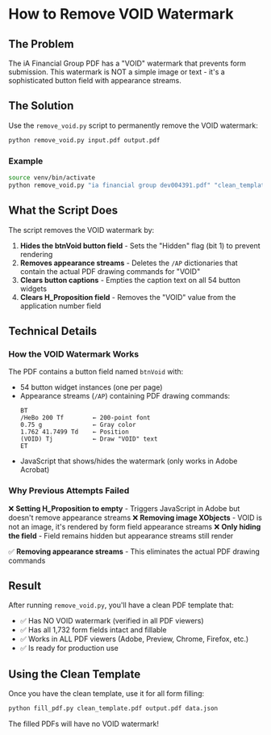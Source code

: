 # How to Remove VOID Watermark

## The Problem

The iA Financial Group PDF has a "VOID" watermark that prevents form submission. This watermark is NOT a simple image or text - it's a sophisticated button field with appearance streams.

## The Solution

Use the `remove_void.py` script to permanently remove the VOID watermark:

```bash
python remove_void.py input.pdf output.pdf
```

### Example

```bash
source venv/bin/activate
python remove_void.py "ia financial group dev004391.pdf" "clean_template.pdf"
```

## What the Script Does

The script removes the VOID watermark by:

1. **Hides the btnVoid button field** - Sets the "Hidden" flag (bit 1) to prevent rendering
2. **Removes appearance streams** - Deletes the `/AP` dictionaries that contain the actual PDF drawing commands for "VOID"
3. **Clears button captions** - Empties the caption text on all 54 button widgets
4. **Clears H_Proposition field** - Removes the "VOID" value from the application number field

## Technical Details

### How the VOID Watermark Works

The PDF contains a button field named `btnVoid` with:
- 54 button widget instances (one per page)
- Appearance streams (`/AP`) containing PDF drawing commands:
  ```
  BT
  /HeBo 200 Tf        ← 200-point font
  0.75 g              ← Gray color
  1.762 41.7499 Td    ← Position
  (VOID) Tj           ← Draw "VOID" text
  ET
  ```
- JavaScript that shows/hides the watermark (only works in Adobe Acrobat)

### Why Previous Attempts Failed

❌ **Setting H_Proposition to empty** - Triggers JavaScript in Adobe but doesn't remove appearance streams
❌ **Removing image XObjects** - VOID is not an image, it's rendered by form field appearance streams
❌ **Only hiding the field** - Field remains hidden but appearance streams still render

✅ **Removing appearance streams** - This eliminates the actual PDF drawing commands

## Result

After running `remove_void.py`, you'll have a clean PDF template that:
- ✅ Has NO VOID watermark (verified in all PDF viewers)
- ✅ Has all 1,732 form fields intact and fillable
- ✅ Works in ALL PDF viewers (Adobe, Preview, Chrome, Firefox, etc.)
- ✅ Is ready for production use

## Using the Clean Template

Once you have the clean template, use it for all form filling:

```bash
python fill_pdf.py clean_template.pdf output.pdf data.json
```

The filled PDFs will have no VOID watermark!
